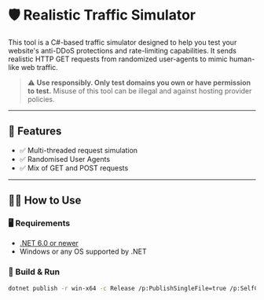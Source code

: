 # 🛡️ Realistic Traffic Simulator

This tool is a C#-based traffic simulator designed to help you test your website's anti-DDoS protections and rate-limiting capabilities. It sends realistic HTTP GET requests from randomized user-agents to mimic human-like web traffic.

> ⚠️ **Use responsibly. Only test domains you own or have permission to test.**
> Misuse of this tool can be illegal and against hosting provider policies.

---

## 🚀 Features

- ✅ Multi-threaded request simulation
- ✅ Randomised User Agents
- ✅ Mix of GET and POST requests

---

## 🧑‍💻 How to Use

### 🖥️ Requirements

- [.NET 6.0 or newer](https://dotnet.microsoft.com/download)
- Windows or any OS supported by .NET

### 🔧 Build & Run

```bash
dotnet publish -r win-x64 -c Release /p:PublishSingleFile=true /p:SelfContained=true
```
